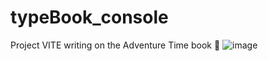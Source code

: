 # typeBook_console
Project VITE writing on the Adventure Time book 📕
![image](https://github.com/amadich/typeBook_console/assets/74735976/dcf6db5a-aa86-40a7-b777-5f1d5b795834)
